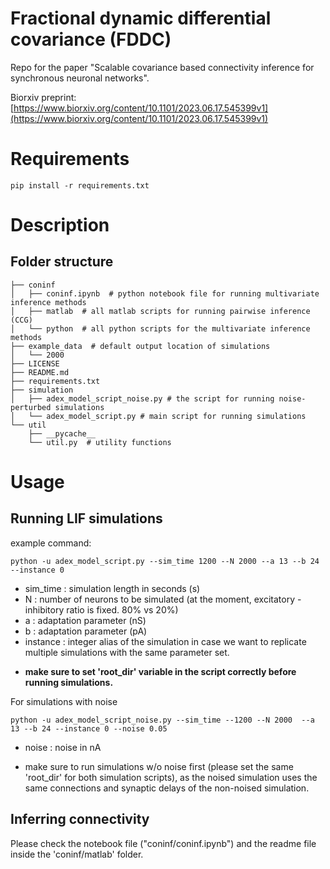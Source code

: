 # Fractional dynamic differential covariance (FDDC)
Repo for the paper "Scalable covariance based connectivity inference for synchronous neuronal networks".

Biorxiv preprint: [https://www.biorxiv.org/content/10.1101/2023.06.17.545399v1](https://www.biorxiv.org/content/10.1101/2023.06.17.545399v1)

# Requirements 

```
pip install -r requirements.txt
```


# Description
## Folder structure 
```
├── coninf 
│   ├── coninf.ipynb  # python notebook file for running multivariate inference methods
│   ├── matlab  # all matlab scripts for running pairwise inference (CCG) 
│   └── python  # all python scripts for the multivariate inference methods
├── example_data  # default output location of simulations
│   └── 2000 
├── LICENSE
├── README.md
├── requirements.txt
├── simulation
│   ├── adex_model_script_noise.py # the script for running noise-perturbed simulations
│   └── adex_model_script.py # main script for running simulations
└── util
    ├── __pycache__
    └── util.py  # utility functions 
```


# Usage

## Running LIF simulations 
example command: 

```
python -u adex_model_script.py --sim_time 1200 --N 2000 --a 13 --b 24 --instance 0  
```
* sim_time : simulation length in seconds (s)
* N : number of neurons to be simulated (at the moment, excitatory - inhibitory ratio is fixed. 80% vs 20%)
* a : adaptation parameter (nS)
* b : adaptation parameter (pA)
* instance : integer alias of the simulation in case we want to replicate multiple simulations with the same parameter set. 

- **make sure to set 'root_dir' variable in the script correctly before running simulations.**


For simulations with noise 
```
python -u adex_model_script_noise.py --sim_time --1200 --N 2000  --a 13 --b 24 --instance 0 --noise 0.05 
```
* noise : noise in nA 

- make sure to run simulations w/o noise first (please set the same 'root_dir' for both simulation scripts), as the noised simulation uses the same connections and synaptic delays of the non-noised simulation. 


## Inferring connectivity 
Please check the notebook file ("coninf/coninf.ipynb") and the readme file inside the 'coninf/matlab' folder. 
